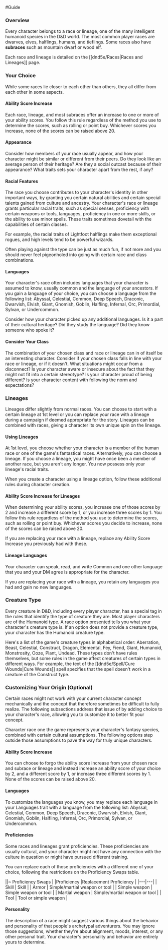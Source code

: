 #Guide
### Overview
Every character belongs to a race or lineage, one of the many intelligent humanoid species in the D&D world. The most common player races are dwarves, elves, halflings, humans, and tieflings. Some races also have **subraces** such as mountain dwarf or wood elf.

Each race and lineage is detailed on the [[dnd5e/Races\|Races and Lineages]] page.

### Your Choice
While some races lie closer to each other than others, they all differ from each other in some aspects.

#### Ability Score Increase
Each race, lineage, and most subraces offer an increase to one or more of your ability scores. You follow this rule regardless of the method you use to determine the scores, such as rolling or point buy. Whichever scores you increase, none of the scores can be raised above 20.

#### Appearance
Consider how members of your race usually appear, and how your character might be similar or different from their peers. Do they look like an average person of their heritage? Are they a social outcast because of their appearance? What traits sets your character apart from the rest, if any?

#### Racial Features
The race you choose contributes to your character's identity in other important ways, by granting you certain natural abilities and certain special talents gained from culture and ancestry. Your character's race or lineage grants particular racial traits, such as special senses, proficiency with certain weapons or tools, languages, proficiency in one or more skills, or the ability to use minor spells. These traits sometimes dovetail with the capabilities of certain classes.

For example, the racial traits of Lightfoot halflings make them exceptional rogues, and high levels tend to be powerful wizards.

Often playing against the type can be just as much fun, if not more and you should never feel pigeonholed into going with certain race and class combinations.

#### Languages
Your character's race often includes languages that your character is assumed to know, usually common and the language of your ancestors. If you gain a language of your choice, you can choose a language from the following list: Abyssal, Celestial, Common, Deep Speech, Draconic, Dwarvish, Elvish, Giant, Gnomish, Goblin, Halfling, Infernal, Orc, Primordial, Sylvan, or Undercommon.

Consider how your character picked up any additional languages. Is it a part of their cultural heritage? Did they study the language? Did they know someone who spoke it?

#### Consider Your Class
The combination of your chosen class and race or lineage can in of itself be an interesting character. Consider if your chosen class falls in line with your race or lineage, or if it doesn't. What situations might occur from a disconnect? Is your character aware or insecure about the fact that they might not fit into a certain stereotype? Is your character proud of being different? Is your character content with following the norm and expectations?

### Lineages
Lineages differ slightly from normal races. You can choose to start with a certain lineage at 1st level or you can replace your race with a lineage during a campaign if deemed appropriate for the story. Lineages can be combined with races, giving a character its own unique spin on the lineage.

#### Using Lineages
At 1st level, you choose whether your character is a member of the human race or one of the game's fantastical races. Alternatively, you can choose a lineage. If you choose a lineage, you might have once been a member of another race, but you aren't any longer. You now possess only your lineage's racial traits.

When you create a character using a lineage option, follow these additional rules during character creation.

#### Ability Score Increase for Lineages
When determining your ability scores, you increase one of those scores by 2 and increase a different score by 1, or you increase three scores by 1. You follow this rule regardless of the method you use to determine the scores, such as rolling or point buy. Whichever scores you decide to increase, none of the scores can be raised above 20.

If you are replacing your race with a lineage, replace any Ability Score Increase you previously had with these.

#### Lineage Languages
Your character can speak, read, and write Common and one other language that you and your DM agree is appropriate for the character.

If you are replacing your race with a lineage, you retain any languages you had and gain no new languages.

### Creature Type
Every creature in D&D, including every player character, has a special tag in the rules that identify the type of creature they are. Most player characters are of the Humanoid type. A race option presented tells you what your character's creature type is. If an option does not provide a creature type, your character has the Humanoid creature type.

Here's a list of the game's creature types in alphabetical order: Aberration, Beast, Celestial, Construct, Dragon, Elemental, Fey, Fiend, Giant, Humanoid, Monstrosity, Ooze, Plant, Undead. These types don't have rules themselves, but some rules in the game affect creatures of certain types in different ways. For example, the text of the [[dnd5e/Spell/Cure Wounds\|Cure Wounds]] spell specifies that the spell doesn't work in a creature of the Construct type.

### Customizing Your Origin (Optional)
Certain races might not work with your current character concept mechanically and the concept that therefore sometimes be difficult to fully realize. The following subsections address that issue of by adding choice to your character's race, allowing you to customize it to better fit your concept.

Character race one the game represents your character's fantasy species, combined with certain cultural assumptions. The following options step outside those assumptions to pave the way for truly unique characters.

#### Ability Score Increase
You can choose to forgo the ability score increase from your chosen race and subrace or lineage and instead increase an ability score of your choice by 2, and a different score by 1, or increase three different scores by 1. None of the scores can be raised above 20.

#### Languages
To customize the languages you know, you may replace each language in your Languages trait with a language from the following list: Abyssal, Celestial, Common, Deep Speech, Draconic, Dwarvish, Elvish, Giant, Gnomish, Goblin, Halfling, Infernal, Orc, Primordial, Sylvan, or Undercommon.

#### Proficiencies
Some races and lineages grant proficiencies. These proficiencies are usually cultural, and your character might not have any connection with the culture in question or might have pursued different training.

You can replace each of those proficiencies with a different one of your choice, following the restrictions on the Proficiency Swaps table.

||~ Proficiency Swaps |
|Proficiency |Replacement Proficiency |
|---|---|
| Skill | Skill |
| Armor | Simple/martial weapon or tool |
| Simple weapon | Simple weapon or tool |
| Martial weapon | Simple/martial weapon or tool |
| Tool | Tool or simple weapon |

#### Personality
The description of a race might suggest various things about the behavior and personality of that people's archetypal adventurers. You may ignore those suggestions, whether they're about alignment, moods, interest, or any other personal trait. Your character's personality and behavior are entirely yours to determine.